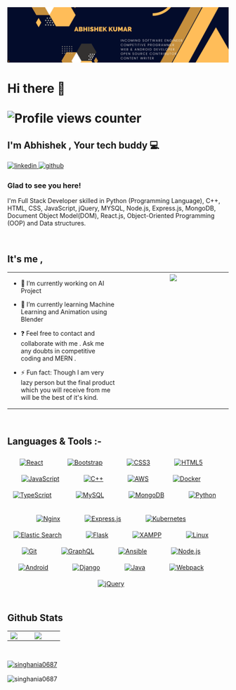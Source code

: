 <img src="https://github.com/Singhania0687/Singhania0687/blob/main/ABISHEK%20KUMA-2.png"/>




# Hi there 👋 &nbsp; &nbsp;  &nbsp;  &nbsp;  &nbsp;  &nbsp;  &nbsp;  &nbsp;  &nbsp;  &nbsp;  &nbsp; &nbsp;  &nbsp;   &nbsp;  &nbsp;  &nbsp;  &nbsp;  &nbsp;  &nbsp;  &nbsp;  &nbsp;  &nbsp;  &nbsp;  &nbsp;  &nbsp;  &nbsp;  &nbsp;  &nbsp;  &nbsp;  &nbsp;  &nbsp;  &nbsp;  &nbsp;  &nbsp;  &nbsp;  &nbsp;  &nbsp;  &nbsp;  &nbsp;  &nbsp;  &nbsp;  &nbsp;  &nbsp;  &nbsp;  &nbsp;  &nbsp;  &nbsp;  &nbsp;   ![Profile views counter](https://komarev.com/ghpvc/?username=Singhania0687&&style=flat-square) 
##   I'm Abhishek , Your tech buddy 💻                        
 
  

<a href="https://linkedin.com/in/abhishek-kumar0687" target="_blank">
<img src=https://img.shields.io/badge/linkedin-%231E77B5.svg?&style=for-the-badge&logo=linkedin&logoColor=white alt=linkedin style="margin-bottom: 4px;" />
</a>
 <a href="https://github.com/Singhania0687" target="_blank">
<img src=https://img.shields.io/badge/github-%2324292e.svg?&style=for-the-badge&logo=github&logoColor=white alt=github style="margin-bottom: 4px;" />
</a>  



### Glad to see you here!  
I'm Full Stack Developer skilled in Python (Programming Language), C++,  HTML, CSS, JavaScript, jQuery, MYSQL, Node.js, Express.js, MongoDB, Document Object Model(DOM), React.js, Object-Oriented Programming (OOP) and Data structures.  
  

<br/>  

## It's me ,
<table><tr><td valign="top" width="50%">

- 🔭 I’m currently working on AI Project
  

- 🌱 I’m currently learning Machine Learning and Animation using Blender  
  

- ❓ Feel free to contact and collaborate with me . 
            Ask me any doubts in competitive coding and MERN .  
  

- ⚡ Fun fact: Though I am very lazy person but the final product which  you will receive from me will be the best of it's kind.  


</td><td valign="top" width="50%">

<div align="center">
<img src="https://miro.medium.com/max/1360/0*7Q3yvSIv_t0ioJ-Z.gif" align="center" style="width: 100%" />
</div>  


</td></tr></table>  

<br/>  


## Languages & Tools :-

<div align="center">  
<a href="https://reactjs.org/" target="_blank"><img style="margin: 10px" src="https://profilinator.rishav.dev/skills-assets/react-original-wordmark.svg" alt="React" height="30" /></a>  &nbsp;&nbsp;&nbsp; &nbsp;&nbsp;&nbsp;
<a href="https://getbootstrap.com/docs/3.4/javascript/" target="_blank"><img style="margin: 10px" src="https://profilinator.rishav.dev/skills-assets/bootstrap-plain.svg" alt="Bootstrap" height="30" /></a>  &nbsp;&nbsp;&nbsp; &nbsp;&nbsp;&nbsp; 
<a href="https://www.w3schools.com/css/" target="_blank"><img style="margin: 10px" src="https://profilinator.rishav.dev/skills-assets/css3-original-wordmark.svg" alt="CSS3" height="30" /></a>   &nbsp;&nbsp;&nbsp; &nbsp;&nbsp;&nbsp;
<a href="https://en.wikipedia.org/wiki/HTML5" target="_blank"><img style="margin: 10px" src="https://profilinator.rishav.dev/skills-assets/html5-original-wordmark.svg" alt="HTML5" height="30" /></a>   &nbsp;&nbsp;&nbsp; &nbsp;&nbsp;&nbsp;
<a href="https://www.javascript.com/" target="_blank"><img style="margin: 10px" src="https://profilinator.rishav.dev/skills-assets/javascript-original.svg" alt="JavaScript" height="30" /></a>   &nbsp;&nbsp;&nbsp; &nbsp;&nbsp;&nbsp;
<a href="https://www.cplusplus.com/" target="_blank"><img style="margin: 10px" src="https://profilinator.rishav.dev/skills-assets/cplusplus-original.svg" alt="C++" height="30" /></a>  &nbsp;&nbsp;&nbsp; &nbsp;&nbsp;&nbsp; 
<a href="https://aws.amazon.com/" target="_blank"><img style="margin: 10px" src="https://profilinator.rishav.dev/skills-assets/amazonwebservices-original-wordmark.svg" alt="AWS" height="30" /></a>  &nbsp;&nbsp;&nbsp; &nbsp;&nbsp;&nbsp; 
<a href="https://www.docker.com/" target="_blank"><img style="margin: 10px" src="https://profilinator.rishav.dev/skills-assets/docker-original-wordmark.svg" alt="Docker" height="30" /></a>  &nbsp;&nbsp;&nbsp; &nbsp;&nbsp;&nbsp; 
<a href="https://www.typescriptlang.org/" target="_blank"><img style="margin: 10px" src="https://profilinator.rishav.dev/skills-assets/typescript-original.svg" alt="TypeScript" height="30" /></a>  &nbsp;&nbsp;&nbsp; &nbsp;&nbsp;&nbsp; 
<a href="https://www.mysql.com/" target="_blank"><img style="margin: 10px" src="https://profilinator.rishav.dev/skills-assets/mysql-original-wordmark.svg" alt="MySQL" height="30" /></a>   &nbsp;&nbsp;&nbsp; &nbsp;&nbsp;&nbsp;
<a href="https://www.mongodb.com/" target="_blank"><img style="margin: 10px" src="https://profilinator.rishav.dev/skills-assets/mongodb-original-wordmark.svg" alt="MongoDB" height="30" /></a>   &nbsp;&nbsp;&nbsp; &nbsp;&nbsp;&nbsp;
<a href="https://www.python.org/" target="_blank"><img style="margin: 10px" src="https://profilinator.rishav.dev/skills-assets/python-original.svg" alt="Python" height="30" /></a>   &nbsp;&nbsp;&nbsp; &nbsp;&nbsp;&nbsp;
 <br>
<a href="https://www.nginx.com/" target="_blank"><img style="margin: 10px" src="https://profilinator.rishav.dev/skills-assets/nginx-original.svg" alt="Nginx" height="30" /></a>   &nbsp;&nbsp;&nbsp; &nbsp;&nbsp;&nbsp;
<a href="https://expressjs.com/" target="_blank"><img style="margin: 10px" src="https://profilinator.rishav.dev/skills-assets/express-original-wordmark.svg" alt="Express.js" height="30" /></a>   &nbsp;&nbsp;&nbsp; &nbsp;&nbsp;&nbsp;
<a href="https://kubernetes.io/" target="_blank"><img style="margin: 10px" src="https://profilinator.rishav.dev/skills-assets/kubernetes-icon.svg" alt="Kubernetes" height="30" /></a>     &nbsp;&nbsp;&nbsp; &nbsp;&nbsp;&nbsp;
<a href="https://www.elastic.co/" target="_blank"><img style="margin: 10px" src="https://profilinator.rishav.dev/skills-assets/elasticsearch.png" alt="Elastic Search" height="30" /></a>   &nbsp;&nbsp;&nbsp; &nbsp;&nbsp;&nbsp;
<a href="https://flask.palletsprojects.com/" target="_blank"><img style="margin: 10px" src="https://profilinator.rishav.dev/skills-assets/flask.png" alt="Flask" height="30" /></a>  &nbsp;&nbsp;&nbsp; &nbsp;&nbsp;&nbsp; 
<a href="https://www.apachefriends.org/" target="_blank"><img style="margin: 10px" src="https://profilinator.rishav.dev/skills-assets/xampp.png" alt="XAMPP" height="30" /></a>  &nbsp;&nbsp;&nbsp; &nbsp;&nbsp;&nbsp;  
<a href="https://www.linux.org/" target="_blank"><img style="margin: 10px" src="https://profilinator.rishav.dev/skills-assets/linux-original.svg" alt="Linux" height="30" /></a>   &nbsp;&nbsp;&nbsp; &nbsp;&nbsp;&nbsp;
 <br>
<a href="https://github.com/" target="_blank"><img style="margin: 10px" src="https://profilinator.rishav.dev/skills-assets/git-scm-icon.svg" alt="Git" height="30" /></a>   &nbsp;&nbsp;&nbsp; &nbsp;&nbsp;&nbsp;  
<a href="https://graphql.org/" target="_blank"><img style="margin: 10px" src="https://profilinator.rishav.dev/skills-assets/graphql.png" alt="GraphQL" height="30" /></a>  &nbsp;&nbsp;&nbsp; &nbsp;&nbsp;&nbsp; 
<a href="https://www.ansible.com/" target="_blank"><img style="margin: 10px" src="https://profilinator.rishav.dev/skills-assets/ansible.png" alt="Ansible" height="30" /></a>  &nbsp;&nbsp;&nbsp; &nbsp;&nbsp;&nbsp; 
<a href="https://nodejs.org/" target="_blank"><img style="margin: 10px" src="https://profilinator.rishav.dev/skills-assets/nodejs-original-wordmark.svg" alt="Node.js" height="30" /></a>  &nbsp;&nbsp;&nbsp; &nbsp;&nbsp;&nbsp; 
<a href="https://www.android.com/intl/en_in/" target="_blank"><img style="margin: 10px" src="https://profilinator.rishav.dev/skills-assets/android-original-wordmark.svg" alt="Android" height="30" /></a>  &nbsp;&nbsp;&nbsp; &nbsp;&nbsp;&nbsp; 
<a href="https://www.djangoproject.com/" target="_blank"><img style="margin: 10px" src="https://profilinator.rishav.dev/skills-assets/django-original.svg" alt="Django" height="30" /></a> &nbsp;&nbsp;&nbsp; &nbsp;&nbsp;&nbsp;  
<a href="https://www.java.com/" target="_blank"><img style="margin: 10px" src="https://profilinator.rishav.dev/skills-assets/java-original-wordmark.svg" alt="Java" height="30" /></a>  &nbsp;&nbsp;&nbsp; &nbsp;&nbsp;&nbsp; 
<a href="https://webpack.js.org/" target="_blank"><img style="margin: 10px" src="https://profilinator.rishav.dev/skills-assets/webpack-original.svg" alt="Webpack" height="30" /></a>   &nbsp;&nbsp;&nbsp; &nbsp;&nbsp;&nbsp;
<a href="https://jquery.com/" target="_blank"><img style="margin: 10px" src="https://profilinator.rishav.dev/skills-assets/jquery.png" alt="jQuery" height="30" /></a> &nbsp;&nbsp;&nbsp; &nbsp;&nbsp;&nbsp; 
</div>  
<br/>  








## Github Stats  
<table><tr><td valign="top" width="25%">

<img src="https://github-readme-stats.vercel.app/api?username=Singhania0687&show_icons=true&count_private=true&hide_border=true" align="left" style="width: 100%" />

</td><td valign="top" width="30%">

<img src="https://github-readme-stats.vercel.app/api/top-langs/?username=Singhania0687&hide_border=true&layout=compact" align="right" style="width: 100%" />

</td></tr></table>  

<br/>  
<p align="left"> <a href="https://github.com/ryo-ma/github-profile-trophy"><img src="https://github-profile-trophy.vercel.app/?username=singhania0687" alt="singhania0687" /></a> </p>


<p align="left">
</p>

<!-- <p><img align="left" src="https://github-readme-stats.vercel.app/api/top-langs?username=singhania0687&show_icons=true&locale=en&layout=compact" alt="singhania0687" /></p>

<p>&nbsp;<img align="center" src="https://github-readme-stats.vercel.app/api?username=singhania0687&show_icons=true&locale=en" alt="singhania0687" /></p>

 --><p><img align="center" src="https://github-readme-streak-stats.herokuapp.com/?user=singhania0687&" alt="singhania0687" /></p>


  

<br/>  


  

<br/>  


<br />

</div>

